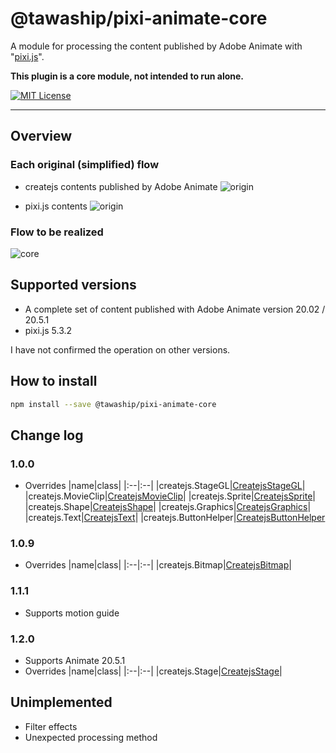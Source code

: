 # @tawaship/pixi-animate-core

A module for processing the content published by Adobe Animate with "[pixi.js](https://github.com/pixijs/pixi.js)".

**This plugin is a core module, not intended to run alone.**

[![MIT License](http://img.shields.io/badge/license-MIT-blue.svg?style=flat)](LICENSE)

---

## Overview

### Each original (simplified) flow

- createjs contents published by Adobe Animate
![origin](https://raw.githubusercontent.com/tawaship/pixi-animate-core/master/img/animate.png)

- pixi.js contents
![origin](https://raw.githubusercontent.com/tawaship/pixi-animate-core/master/img/pixi.png)

### Flow to be realized

![core](https://raw.githubusercontent.com/tawaship/pixi-animate-core/master/img/core.png)

## Supported versions

- A complete set of content published with Adobe Animate version 20.02 / 20.5.1
- pixi.js 5.3.2

I have not confirmed the operation on other versions.

## How to install

```sh
npm install --save @tawaship/pixi-animate-core
```

## Change log

### 1.0.0

- Overrides
|name|class|
|:--|:--|
|createjs.StageGL|[CreatejsStageGL](https://tawaship.github.io/pixi-animate-core/classes/createjsstagegl.html)|
|createjs.MovieClip|[CreatejsMovieClip](https://tawaship.github.io/pixi-animate-core/classes/createjsmovieclip.html)|
|createjs.Sprite|[CreatejsSprite](https://tawaship.github.io/pixi-animate-core/classes/createjssprite.html)|
|createjs.Shape|[CreatejsShape](https://tawaship.github.io/pixi-animate-core/classes/createjsshape.html)|
|createjs.Graphics|[CreatejsGraphics](https://tawaship.github.io/pixi-animate-core/classes/createjsgraphics.html)|
|createjs.Text|[CreatejsText](https://tawaship.github.io/pixi-animate-core/classes/createjstext.html)|
|createjs.ButtonHelper|[CreatejsButtonHelper](https://tawaship.github.io/pixi-animate-core/classes/createjsbuttonhelper.html)

### 1.0.9

- Overrides
|name|class|
|:--|:--|
|createjs.Bitmap|[CreatejsBitmap](https://tawaship.github.io/pixi-animate-core/classes/createjsbitmap.html)|

### 1.1.1

- Supports motion guide

### 1.2.0

- Supports Animate 20.5.1
- Overrides
|name|class|
|:--|:--|
|createjs.Stage|[CreatejsStage](https://tawaship.github.io/pixi-animate-core/classes/createjsstage.html)|

## Unimplemented

- Filter effects
- Unexpected processing method
